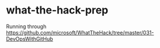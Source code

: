 # what-the-hack-prep
Running through https://github.com/microsoft/WhatTheHack/tree/master/031-DevOpsWithGitHub
